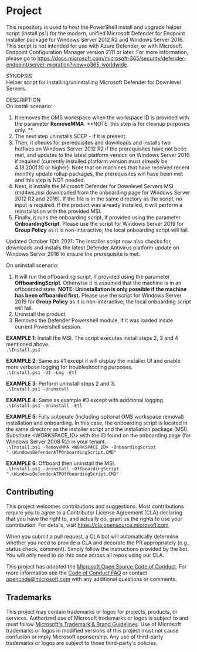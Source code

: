# Project

This repository is used to host the PowerShell install and upgrade helper script (install.ps1) for the modern, unified Microsoft Defender for Endpoint installer package for Windows Server 2012 R2 and Windows Server 2016. This script is not intended for use with Azure Defender, or with Microsoft Endpoint Configuration Manager version 2111 or later. For more information, please go to https://docs.microsoft.com/microsoft-365/security/defender-endpoint/server-migration?view=o365-worldwide.

SYNOPSIS  
Helper script for installing/uninstalling Microsoft Defender for Downlevel Servers.

DESCRIPTION  
On install scenario:
1. It removes the OMS workspace when the workspace ID is provided with the parameter **RemoveMMA**. **NOTE: this step is for cleanup purposes only. **.
2. The next step uninstalls SCEP - if it is present.
3. Then, it checks for prerequisites and downloads and installs two hotfixes on Windows Server 2012 R2 if the prerequisites have not been met, and updates to the latest platform version on Windows Server 2016 if required (currently installed platform version must already be 4.18.2001.10 or higher). Note that on machines that have received recent monthly update rollup packages, the prerequisites will have been met and this step is NOT needed.
4. Next, it installs the Microsoft Defender for Downlevel Servers MSI (md4ws.msi downloaded from the onboarding page for Windows Server 2012 R2 and 2016). If the file is in the same directory as the script, no input is required. If the product was already installed, it will perform a reinstallation with the provided MSI.
5. Finally, it runs the onboarding script, if provided using the parameter **OnboardingScript**. Please use the script for Windows Server 2019 for **Group Policy** as it is non-interactive; the local onboarding script will fail.

Updated October 10th 2021: The installer script now also checks for, downloads and installs the latest Defender Antivirus platform update on Windows Server 2016 to ensure the prerequisite is met.

On uninstall scenario:
1. It will run the offboarding script, if provided using the parameter **OffboardingScript**. Otherwise it is assumed that the machine is in an offboarded state. **NOTE: Uninstallation is only possible if the machine has been offboarded first.** Please use the script for Windows Server 2019 for **Group Policy** as it is non-interactive; the local onboarding script will fail.
2. Uninstall the product.
3. Removes the Defender Powershell module, if it was loaded inside current Powershell session.

  
**EXAMPLE 1**: Install the MSI. The script executes install steps 2, 3 and 4 mentioned above.  
```.\Install.ps1```  

**EXAMPLE 2**: Same as #1 except it will display the installer UI and enable more verbose logging for troubleshooting purposes.  
```.\Install.ps1 -UI -Log -Etl```  

**EXAMPLE 3**: Perform uninstall steps 2 and 3.  
```.\Install.ps1 -Uninstall```   

**EXAMPLE 4**: Same as example #3 except with additional logging.  
```.\Install.ps1 -Uninstall -Etl```  

**EXAMPLE 5**: Fully automate (including optional OMS workspace removal) installation and onboarding. In this case, the onboarding script is located in the same directory as the installer script and the installation package (MSI). Substitute <WORKSPACE_ID> with the ID found on the onboarding page (for Windows Server 2008 R2) in your tenant.  
```.\Install.ps1 -RemoveMMA <WORKSPACE_ID> -OnboardingScript ".\WindowsDefenderATPOnboardingScript.CMD"```  

**EXAMPLE 6**: Offboard then uninstall the MSI.  
```.\Install.ps1 -Uninstall -OffboardingScript ".\WindowsDefenderATPOffboardingScript.CMD"```

## Contributing

This project welcomes contributions and suggestions.  Most contributions require you to agree to a
Contributor License Agreement (CLA) declaring that you have the right to, and actually do, grant us
the rights to use your contribution. For details, visit https://cla.opensource.microsoft.com.

When you submit a pull request, a CLA bot will automatically determine whether you need to provide
a CLA and decorate the PR appropriately (e.g., status check, comment). Simply follow the instructions
provided by the bot. You will only need to do this once across all repos using our CLA.

This project has adopted the [Microsoft Open Source Code of Conduct](https://opensource.microsoft.com/codeofconduct/).
For more information see the [Code of Conduct FAQ](https://opensource.microsoft.com/codeofconduct/faq/) or
contact [opencode@microsoft.com](mailto:opencode@microsoft.com) with any additional questions or comments.

## Trademarks

This project may contain trademarks or logos for projects, products, or services. Authorized use of Microsoft 
trademarks or logos is subject to and must follow 
[Microsoft's Trademark & Brand Guidelines](https://www.microsoft.com/en-us/legal/intellectualproperty/trademarks/usage/general).
Use of Microsoft trademarks or logos in modified versions of this project must not cause confusion or imply Microsoft sponsorship.
Any use of third-party trademarks or logos are subject to those third-party's policies.
